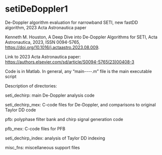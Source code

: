 # setiDeDoppler1
De-Doppler algorithm evaluation for narrowband SETI, new fastDD algorithm, 2023 Acta Astronautica paper

Kenneth M. Houston, A Deep Dive into De-Doppler Algorithms for SETI, Acta Astronautica, 2023, ISSN 0094-5765,
https://doi.org/10.1016/j.actaastro.2023.08.009.

Link to 2023 Acta Astronautica paper:  https://authors.elsevier.com/sd/article/S0094-5765(23)00408-3

Code is in Matlab.  In general, any “main----.m” file is the main executable script

Description of directories:

seti_dechirp: main De-Doppler analysis code

seti_dechirp_mex: C-code files for De-Doppler, and comparisons to original Taylor DD code

pfb: polyphase filter bank and chirp signal generation code

pfb_mex: C-code files for PFB

seti_dechirp_index: analysis of Taylor DD indexing

misc_fns: miscellaneous support files
